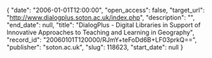 {
  "date": "2006-01-01T12:00:00", 
  "open_access": false, 
  "target_url": "http://www.dialogplus.soton.ac.uk/index.php", 
  "description": "", 
  "end_date": null, 
  "title": "DialogPlus - Digital Libraries in Support of Innovative Approaches to Teaching and Learning in Geography", 
  "record_id": "20060101T120000/RJmY+teFoDd6B+LF03prkQ==", 
  "publisher": "soton.ac.uk", 
  "slug": 118623, 
  "start_date": null
}

